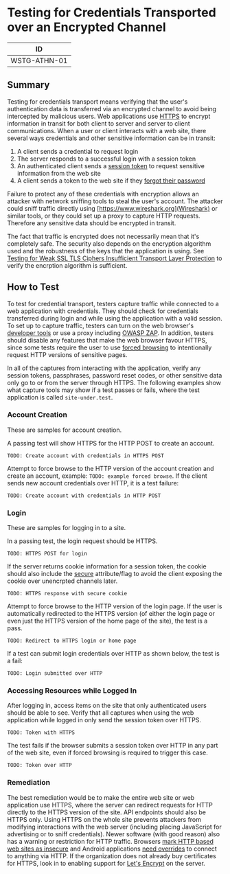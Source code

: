 # Testing for Credentials Transported over an Encrypted Channel

|ID          |
|------------|
|WSTG-ATHN-01|

## Summary

Testing for credentials transport means verifying that the user's authentication data is transferred via an encrypted channel to avoid being intercepted by malicious users. Web applications use [HTTPS](https://tools.ietf.org/html/rfc2818) to encrypt information in transit for both client to server and server to client communications. When a user or client interacts with a web site, there several ways credentials and other sensitive information can be in transit:

1. A client sends a credential to request login
2. The server responds to a successful login with a session token
3. An authenticated client sends a [session token](https://cheatsheetseries.owasp.org/cheatsheets/Session_Management_Cheat_Sheet.html#session-id-properties) to request sensitive information from the web site
4. A client sends a token to the web site if they [forgot their password](https://cheatsheetseries.owasp.org/cheatsheets/Forgot_Password_Cheat_Sheet.html)

Failure to protect any of these credentials with encryption allows an attacker with network sniffing tools to steal the user's account. The attacker could sniff traffic directly using [https://www.wireshark.org](Wireshark) or similar tools, or they could set up a proxy to capture HTTP requests. Therefore any sensitive data should be encrypted in transit.

The fact that traffic is encrypted does not necessarily mean that it's completely safe. The security also depends on the encryption algorithm used and the robustness of the keys that the application is using. See [Testing for Weak SSL TLS Ciphers Insufficient Transport Layer Protection](../09-Testing_for_Weak_Cryptography/01-Testing_for_Weak_SSL_TLS_Ciphers_Insufficient_Transport_Layer_Protection.md) to verify the encrption algorithm is sufficient.

## How to Test

To test for credential transport, testers capture traffic while connected to a web application with credentials. They should check for credentials transferred during login and while using the application with a valid session. To set up to capture traffic, testers can turn on the web browser's [developer tools](https://developer.mozilla.org/en-US/docs/Tools) or use a proxy including [OWASP ZAP](https://owasp.org/www-project-zap/). In addition, testers should disable any features that make the web browser favour HTTPS, since some tests require the user to use [forced browsing](https://owasp.org/www-community/attacks/Forced_browsing) to intentionally request HTTP versions of sensitive pages.

In all of the captures from interacting with the application, verify any session tokens, passphrases, password reset codes, or other sensitive data only go to or from the server through HTTPS. The following examples show what capture tools may show if a test passes or fails, where the test application is called `site-under.test`.

### Account Creation

These are samples for account creation.

A passing test will show HTTPS for the HTTP POST to create an account.

```
TODO: Create account with credentials in HTTPS POST
```

Attempt to force browse to the HTTP version of the account creation and create an account, example: `TODO: example forced browse`.
If the client sends new account credentials over HTTP, it is a test failure:

```
TODO: Create account with credentials in HTTP POST
```

### Login

These are samples for logging in to a site.

In a passing test, the login request should be HTTPS.

```
TODO: HTTPS POST for login
```
If the server returns cookie information for a session token, the cookie should also include the [secure](https://owasp.org/www-community/controls/SecureFlag) attribute/flag to avoid the client exposing the cookie over unencrpted channels later.

```
TODO: HTTPS response with secure cookie
```

Attempt to force browse to the HTTP version of the login page. If the user is automatically redirected to the HTTPS version (of either the login page or even just the HTTPS version of the home page of the site), the test is a pass.

```
TODO: Redirect to HTTPS login or home page
```

If a test can submit login credentials over HTTP as shown below, the test is a fail:

```
TODO: Login submitted over HTTP
```

### Accessing Resources while Logged In

After logging in, access items on the site that only authenticated users should be able to see. Verify that all captures when using the web application while logged in only send the session token over HTTPS.

```
TODO: Token with HTTPS
```

The test fails if the browser submits a session token over HTTP in any part of the web site, even if forced browsing is required to trigger this case.

```
TODO: Token over HTTP
```

### Remediation

The best remediation would be to make the entire web site or web application use HTTPS, where the server can redirect requests for HTTP directly to the HTTPS version of the site. API endpoints should also be HTTPS only. Using HTTPS on the whole site prevents attackers from modifying interactions with the web server (including placing JavaScript for advertising or to sniff credentials). Newer software (with good reason) also has a warning or restriction for HTTP traffic. Browsers [mark HTTP based web sites as insecure](https://www.blog.google/products/chrome/milestone-chrome-security-marking-http-not-secure/) and Android applications [need overrides](https://developer.android.com/training/articles/security-config#CleartextTrafficPermitted) to connect to anything via HTTP. If the organization does not already buy certificates for HTTPS, look in to enabling support for [Let's Encrypt](https://letsencrypt.org) on the server.
